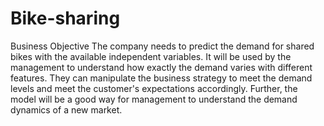 # Bike-sharing

Business Objective
The company needs to predict the demand for shared bikes with the available independent variables. It will be used by the management to understand how exactly the demand varies with different features.
They can manipulate the business strategy to meet the demand levels and meet the customer's expectations accordingly. Further, the model will be a good way for management to understand the demand dynamics of a new market.
